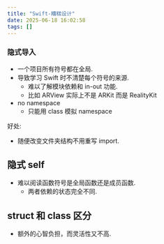 ```yaml
---
title: "Swift-糟糕设计"
date: 2025-06-18 16:02:58
tags: []
---
```

### 隐式导入
- 一个项目所有符号都在全局.
- 导致学习 Swift 时不清楚每个符号的来源.
    - 难以了解模块依赖和 in-out 功能.
    - 比如 ARView 实际上不是 ARKit 而是 RealityKit
- no namespace
    - 只能用 class 模拟 namespace

好处:
- 随便改变文件夹结构不用重写 import.

## 隐式 self
- 难以阅读函数符号是全局函数还是成员函数.
    - 两者依赖的状态完全不同.

## struct 和 class 区分
- 额外的心智负担，而灵活性又不高.

